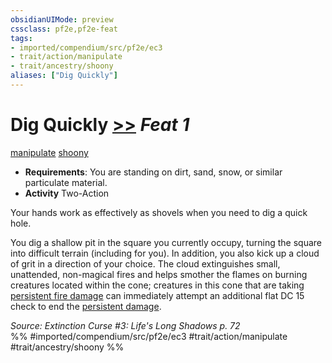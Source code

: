 ```yaml
---
obsidianUIMode: preview
cssclass: pf2e,pf2e-feat
tags:
- imported/compendium/src/pf2e/ec3
- trait/action/manipulate
- trait/ancestry/shoony
aliases: ["Dig Quickly"]
---
```

# Dig Quickly  [>>](chapter-9-playing-the-game.md#Actions "Two-Action") *Feat 1*  
[manipulate](manipulate.md)  [shoony](shoony-ec3.md)  

- **Requirements**: You are standing on dirt, sand, snow, or similar particulate material.
- **Activity** Two-Action

Your hands work as effectively as shovels when you need to dig a quick hole.

You dig a shallow pit in the square you currently occupy, turning the square into difficult terrain (including for you). In addition, you also kick up a cloud of grit in a direction of your choice. The cloud extinguishes small, unattended, non-magical fires and helps smother the flames on burning creatures located within the cone; creatures in this cone that are taking [persistent fire damage](conditions.md#Persistent%20Damage) can immediately attempt an additional flat DC 15 check to end the [persistent damage](conditions.md#Persistent%20Damage).

*Source: Extinction Curse #3: Life's Long Shadows p. 72*  
%% #imported/compendium/src/pf2e/ec3 #trait/action/manipulate #trait/ancestry/shoony %%